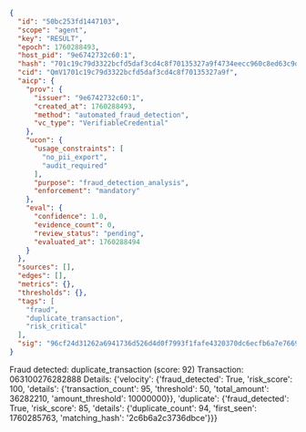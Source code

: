 ```json
{
  "id": "50bc253fd1447103",
  "scope": "agent",
  "key": "RESULT",
  "epoch": 1760288493,
  "host_pid": "9e6742732c60:1",
  "hash": "701c19c79d3322bcfd5daf3cd4c8f70135327a9f4734eecc960c8ed63c9ded8a",
  "cid": "QmV1701c19c79d3322bcfd5daf3cd4c8f70135327a9f",
  "aicp": {
    "prov": {
      "issuer": "9e6742732c60:1",
      "created_at": 1760288493,
      "method": "automated_fraud_detection",
      "vc_type": "VerifiableCredential"
    },
    "ucon": {
      "usage_constraints": [
        "no_pii_export",
        "audit_required"
      ],
      "purpose": "fraud_detection_analysis",
      "enforcement": "mandatory"
    },
    "eval": {
      "confidence": 1.0,
      "evidence_count": 0,
      "review_status": "pending",
      "evaluated_at": 1760288494
    }
  },
  "sources": [],
  "edges": [],
  "metrics": {},
  "thresholds": {},
  "tags": [
    "fraud",
    "duplicate_transaction",
    "risk_critical"
  ],
  "sig": "96cf24d31262a6941736d526d4d0f7993f1fafe4320370dc6ecfb6a7e7669df7"
}
```

Fraud detected: duplicate_transaction (score: 92)
Transaction: 063100276282888
Details: {'velocity': {'fraud_detected': True, 'risk_score': 100, 'details': {'transaction_count': 95, 'threshold': 50, 'total_amount': 36282210, 'amount_threshold': 10000000}}, 'duplicate': {'fraud_detected': True, 'risk_score': 85, 'details': {'duplicate_count': 94, 'first_seen': 1760285763, 'matching_hash': '2c6b6a2c3736dbce'}}}